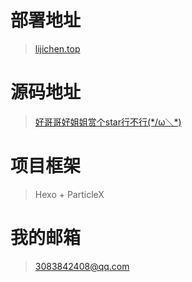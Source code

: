# 部署地址

> [lijichen.top](https://lijichen.top)

# 源码地址

> [好哥哥好姐姐赏个star行不行(\*/ω＼\*)](https://github.com/john9999911/FrontPage)

[](https://)

# 项目框架

> Hexo + ParticleX

# 我的邮箱

> 3083842408@qq.com
